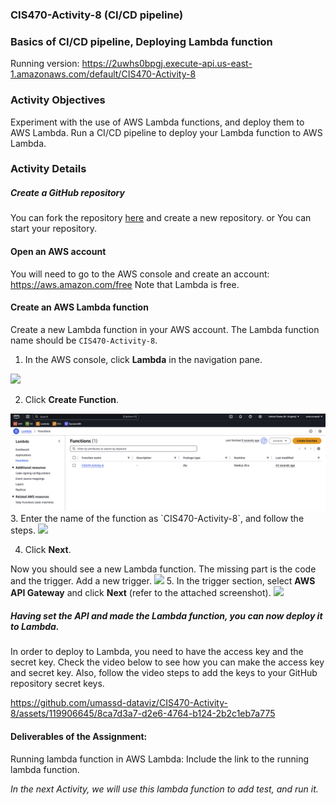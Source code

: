 ### CIS470-Activity-8 (CI/CD pipeline)

### Basics of CI/CD pipeline, Deploying Lambda function
Running version: https://2uwhs0bpgj.execute-api.us-east-1.amazonaws.com/default/CIS470-Activity-8

### Activity Objectives

Experiment with the use of AWS Lambda functions, and deploy them to AWS Lambda.
Run a CI/CD pipeline to deploy your Lambda function to AWS Lambda.

### Activity Details

##### Create a GitHub repository
You can fork the repository [here](https://github.com/umassd-dataviz/CIS470-Activity-6-CICD-AWS.git) and create a new repository. or You can start your repository.

#### Open an AWS account
You will need to go to the AWS console and create an account: https://aws.amazon.com/free
Note that Lambda  is free.

#### Create an AWS Lambda function
Create a new Lambda function in your AWS account. The Lambda function name should be `CIS470-Activity-8`.
1. In the AWS console, click **Lambda** in the navigation pane.

<img src="./imgs/Lambda1.png">

2. Click **Create Function**.
<img src="./imgs/Lambda2.png">
3. Enter the name of the function as `CIS470-Activity-8`, and follow the steps.
<img src="./imgs/Lambda3.png">

4. Click **Next**.

Now you should see a new Lambda function. The missing part is the code and the trigger.
Add a new trigger.
<img src="./imgs/Lambda4.png">
5. In the trigger section, select **AWS API Gateway** and click **Next** (refer to the attached screenshot).
<img src="./imgs/Lambda5.png">

##### Having set the API and made the Lambda function, you can now deploy it to Lambda.
In order to deploy to Lambda, you need to  have the access key and the secret key.
Check the video below to see how you can make the access key and secret key. Also, follow the video steps to add the keys to your GitHub repository secret keys.


https://github.com/umassd-dataviz/CIS470-Activity-8/assets/119906645/8ca7d3a7-d2e6-4764-b124-2b2c1eb7a775


#### Deliverables of the Assignment:

Running lambda function in AWS Lambda: Include the link to the running lambda function.

<i> In the next Activity, we will use this lambda function to add test, and run it. </i>
